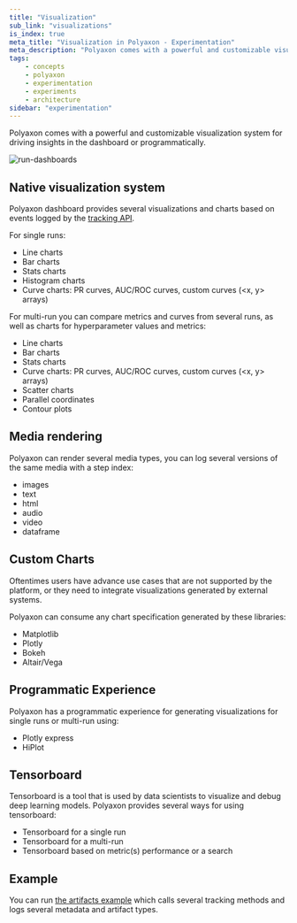 ```yaml
---
title: "Visualization"
sub_link: "visualizations"
is_index: true
meta_title: "Visualization in Polyaxon - Experimentation"
meta_description: "Polyaxon comes with a powerful and customizable visualization system for driving visualization in the dashboard or programmatically."
tags:
    - concepts
    - polyaxon
    - experimentation
    - experiments
    - architecture
sidebar: "experimentation"
---
```


Polyaxon comes with a powerful and customizable visualization system for driving insights in the dashboard or programmatically.

![run-dashboards](../../../../content/images/dashboard/runs/dashboards.png)

## Native visualization system

Polyaxon dashboard provides several visualizations and charts based on events logged by the [tracking API](/docs/experimentation/tracking/).

For single runs:

-   Line charts
-   Bar charts
-   Stats charts
-   Histogram charts
-   Curve charts: PR curves, AUC/ROC curves, custom curves (<x, y> arrays)

For multi-run you can compare metrics and curves from several runs, as well as charts for hyperparameter values and metrics:

-   Line charts
-   Bar charts
-   Stats charts
-   Curve charts: PR curves, AUC/ROC curves, custom curves (<x, y> arrays)
-   Scatter charts
-   Parallel coordinates
-   Contour plots

## Media rendering

Polyaxon can render several media types, you can log several versions of the same media with a step index:

-   images
-   text
-   html
-   audio
-   video
-   dataframe

## Custom Charts

Oftentimes users have advance use cases that are not supported by the platform, or they need to integrate visualizations generated by external systems.

Polyaxon can consume any chart specification generated by these libraries:

-   Matplotlib
-   Plotly
-   Bokeh
-   Altair/Vega

## Programmatic Experience

Polyaxon has a programmatic experience for generating visualizations for single runs or multi-run using:

-   Plotly express
-   HiPlot

## Tensorboard

Tensorboard is a tool that is used by data scientists to visualize and debug deep learning models. Polyaxon provides several ways for using tensorboard:

-   Tensorboard for a single run
-   Tensorboard for a multi-run
-   Tensorboard based on metric(s) performance or a search

## Example

You can run [the artifacts example](https://github.com/cernide/cernide-examples/tree/master/in_cluster/artifacts) which calls several tracking methods and logs several metadata and artifact types.
